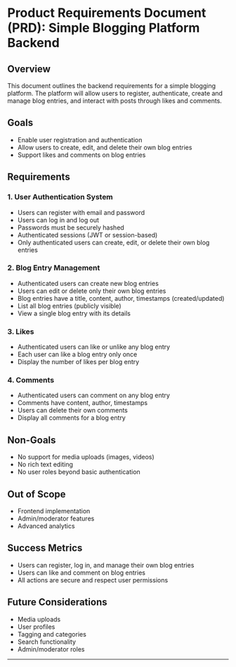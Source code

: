 # Product Requirements Document (PRD): Simple Blogging Platform Backend

## Overview

This document outlines the backend requirements for a simple blogging platform. The platform will allow users to register, authenticate, create and manage blog entries, and interact with posts through likes and comments.

## Goals

- Enable user registration and authentication
- Allow users to create, edit, and delete their own blog entries
- Support likes and comments on blog entries

## Requirements

### 1. User Authentication System

- Users can register with email and password
- Users can log in and log out
- Passwords must be securely hashed
- Authenticated sessions (JWT or session-based)
- Only authenticated users can create, edit, or delete their own blog entries

### 2. Blog Entry Management

- Authenticated users can create new blog entries
- Users can edit or delete only their own blog entries
- Blog entries have a title, content, author, timestamps (created/updated)
- List all blog entries (publicly visible)
- View a single blog entry with its details

### 3. Likes

- Authenticated users can like or unlike any blog entry
- Each user can like a blog entry only once
- Display the number of likes per blog entry

### 4. Comments

- Authenticated users can comment on any blog entry
- Comments have content, author, timestamps
- Users can delete their own comments
- Display all comments for a blog entry

## Non-Goals

- No support for media uploads (images, videos)
- No rich text editing
- No user roles beyond basic authentication

## Out of Scope

- Frontend implementation
- Admin/moderator features
- Advanced analytics

## Success Metrics

- Users can register, log in, and manage their own blog entries
- Users can like and comment on blog entries
- All actions are secure and respect user permissions

## Future Considerations

- Media uploads
- User profiles
- Tagging and categories
- Search functionality
- Admin/moderator roles

---
